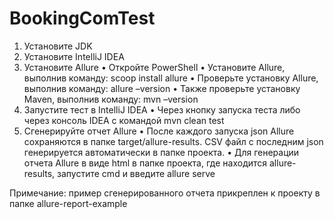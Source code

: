 # BookingComTest
1.	Установите JDK
2.	Установите IntelliJ IDEA
3.	Установите Allure
•	Откройте PowerShell
•	Установите Allure, выполнив команду: scoop install allure
•	Проверьте установку Allure, выполнив команду: allure –version
•	Также проверьте установку Maven, выполнив команду: mvn –version
4.	Запустите тест в IntelliJ IDEA
•	Через кнопку запуска теста либо через консоль IDEA с командой mvn clean test
5.	Сгенерируйте отчет Allure
•	После каждого запуска json Allure сохраняются в папке target/allure-results. CSV файл с последним json генерируется автоматически в папке проекта. 
•	Для генерации отчета Allure в виде html в папке проекта, где находится allure-results, запустите cmd и введите allure serve

Примечание: пример сгенерированного отчета прикреплен к проекту в папке allure-report-example

